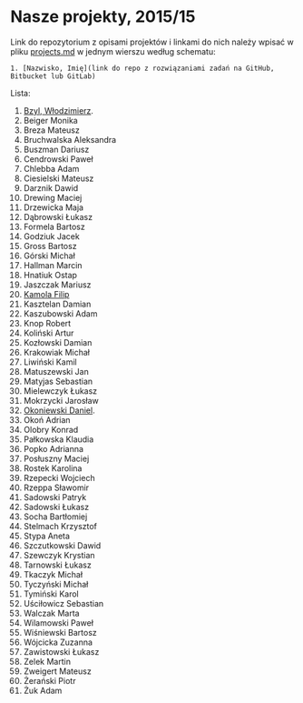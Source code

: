 # Nasze projekty, 2015/15

Link do repozytorium z opisami projektów i linkami do nich należy wpisać
w pliku [projects.md](projects.md) w jednym wierszu według schematu:

```
1. [Nazwisko, Imię](link do repo z rozwiązaniami zadań na GitHub, Bitbucket lub GitLab)
```

Lista:

1. [Bzyl, Włodzimierz](https://github.com/egzamin/projekty-asi).
1. Beiger Monika
1. Breza Mateusz
1. Bruchwalska Aleksandra
1. Buszman Dariusz
1. Cendrowski Paweł
1. Chlebba Adam
1. Ciesielski Mateusz
1. Darznik Dawid
1. Drewing Maciej
1. Drzewicka Maja
1. Dąbrowski Łukasz
1. Formela Bartosz
1. Godziuk Jacek
1. Gross Bartosz
1. Górski Michał
1. Hallman Marcin
1. Hnatiuk Ostap
1. Jaszczak Mariusz
1. [Kamola Filip](https://github.com/fkamola/ASI)
1. Kasztelan Damian
1. Kaszubowski Adam
1. Knop Robert
1. Koliński Artur
1. Kozłowski Damian
1. Krakowiak Michał
1. Liwiński Kamil
1. Matuszewski Jan
1. Matyjas Sebastian
1. Mielewczyk Łukasz
1. Mokrzycki Jarosław
1. [Okoniewski Daniel](https://github.com/okoniewskid/Rails).
1. Okoń Adrian
1. Olobry Konrad
1. Pałkowska Klaudia
1. Popko Adrianna
1. Posłuszny Maciej
1. Rostek Karolina
1. Rzepecki Wojciech
1. Rzeppa Sławomir
1. Sadowski Patryk
1. Sadowski Łukasz
1. Socha Bartłomiej
1. Stelmach Krzysztof
1. Stypa Aneta
1. Szczutkowski Dawid
1. Szewczyk Krystian
1. Tarnowski Łukasz
1. Tkaczyk Michał
1. Tyczyński Michał
1. Tymiński Karol
1. Uściłowicz Sebastian
1. Walczak Marta
1. Wilamowski Paweł
1. Wiśniewski Bartosz
1. Wójcicka Zuzanna
1. Zawistowski Łukasz
1. Zelek Martin
1. Zweigert Mateusz
1. Żerański Piotr
1. Żuk Adam
